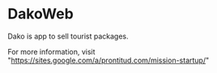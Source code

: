 DakoWeb
====

Dako is app to sell tourist packages.

For more information, visit "https://sites.google.com/a/prontitud.com/mission-startup/"
